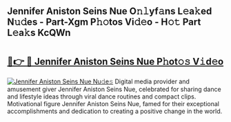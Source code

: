 ## Jennifer Aniston Seins Nue O𝚗𝚕yf𝚊ns L𝚎a𝚔ed N𝚞𝚍es - Part-Xgm P𝚑𝚘tos Vi𝚍𝚎o - H𝚘𝚝 Part L𝚎a𝚔s KcQWn

# <h2><a href="http://kf407zb.oniu.top/?m=Jennifer+Aniston+Seins+Nue">🔗👉 🔴 Jennifer Aniston Seins Nue P𝚑ot𝚘𝚜 V𝚒d𝚎o</a></h2>

[![Jennifer Aniston Seins Nue Nu𝚍e𝚜](https://i.imgur.com/0qMVB7G.gif)](http://kf407zb.oniu.top/?m=Jennifer+Aniston+Seins+Nue)
Digital media provider and amusement giver Jennifer Aniston Seins Nue, celebrated for sharing dance and lifestyle ideas through viral dance routines and compact clips. Motivational figure Jennifer Aniston Seins Nue, famed for their exceptional accomplishments and dedication to creating a positive change in the world.  
